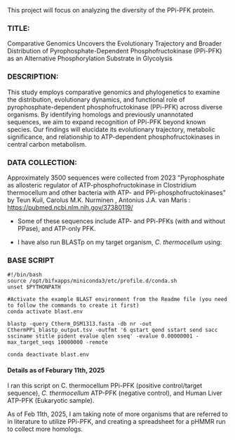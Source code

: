 This project will focus on analyzing the diversity of the PPi-PFK protein. 

### TITLE:

Comparative Genomics Uncovers the Evolutionary Trajectory and Broader Distribution of Pyrophosphate-Dependent Phosphofructokinase (PPi-PFK) as an Alternative Phosphorylation Substrate in Glycolysis

### DESCRIPTION:

This study employs comparative genomics and phylogenetics to examine the distribution, evolutionary dynamics, and functional role of pyrophosphate-dependent phosphofructokinase (PPi-PFK) across diverse organisms. By identifying homologs and previously unannotated sequences, we aim to expand recognition of PPi-PFK beyond known species. Our findings will elucidate its evolutionary trajectory, metabolic significance, and relationship to ATP-dependent phosphofructokinases in central carbon metabolism.

### DATA COLLECTION: 

Approximately 3500 sequences were collected from 2023 "Pyrophosphate as allosteric regulator of ATP-phosphofructokinase in Clostridium thermocellum and other bacteria with ATP- and PPi-phosphofructokinases" by Teun Kuil, Carolus  M.K. Nurminen , Antonius J.A. van Maris : https://pubmed.ncbi.nlm.nih.gov/37380119/

- Some of these sequences include ATP- and PPi-PFKs (with and without PPase), and ATP-only PFK. 
  
- I have also run BLASTp on my target organism, *C. thermocellum* using: 

### BASE SCRIPT

```
#!/bin/bash
source /opt/bifxapps/miniconda3/etc/profile.d/conda.sh
unset $PYTHONPATH

#Activate the example BLAST environment from the Readme file (you need to follow the commands to create it first)
conda activate blast.env

blastp -query Ctherm_DSM1313.fasta -db nr -out CthermPPi_blastp_output.tsv -outfmt '6 qstart qend sstart send sacc ssciname stitle pident evalue qlen sseq' -evalue 0.00000001 -max_target_seqs 10000000 -remote

conda deactivate blast.env
```

#### Details as of Feburary 11th, 2025

I ran this script on C. thermocellum PPi-PFK (positive control/target sequence), *C. thermocellum* ATP-PFK (negative control), and Human Liver ATP-PFK (Eukaryotic sample). 

As of Feb 11th, 2025, I am taking note of more organisms that are referred to in literature to utilize PPi-PFK, and creating a spreadsheet for a pHMMR run to collect more homologs. 




